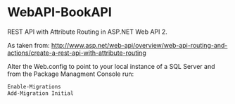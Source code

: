# WebAPI-BookAPI

REST API with Attribute Routing in ASP.NET Web API 2.

As taken from: http://www.asp.net/web-api/overview/web-api-routing-and-actions/create-a-rest-api-with-attribute-routing

Alter the Web.config to point to your local instance of a SQL Server and from the Package Managment Console run:

```powershell
Enable-Migrations
Add-Migration Initial
```
